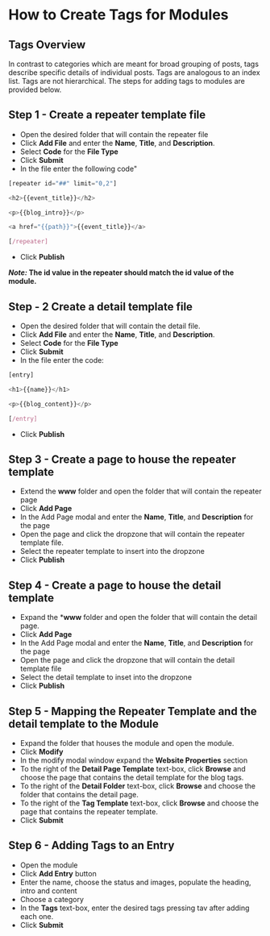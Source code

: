 # How to Create Tags for Modules

## Tags Overview

In contrast to categories which are meant for broad grouping of posts, tags describe specific details of individual posts. Tags are analogous to an index list. Tags are not hierarchical. The steps for adding tags to modules are provided below.

## Step 1 - Create a repeater template file

* Open the desired folder that will contain the repeater file
* Click **Add File** and enter the **Name**, **Title**, and **Description**.
* Select **Code** for the **File Type**
* Click **Submit**
* In the file enter the following code"
```js
[repeater id="##" limit="0,2"]

<h2>{{event_title}}</h2>

<p>{{blog_intro}}</p>

<a href="{{path}}">{{event_title}}</a>

[/repeater]
```

* Click **Publish**

***Note:* The id value in the repeater should match the id value of the module.**

## Step - 2 Create a detail template file

* Open the desired folder that will contain the detail file.
* Click **Add File** and enter the **Name**, **Title**, and **Description**.
* Select **Code** for the **File Type**
* Click **Submit**
* In the file enter the code:
```js
[entry]

<h1>{{name}}</h1>

<p>{{blog_content}}</p>

[/entry]
```
* Click **Publish**

## Step 3 - Create a page to house the repeater template

* Extend the **www** folder and open the folder that will contain the repeater page
* Click **Add Page**
* In the Add Page modal and enter the **Name**, **Title**, and **Description** for the page
* Open the page and click the dropzone that will contain the repeater template file.
* Select the repeater template to insert into the dropzone
* Click **Publish**

## Step 4 - Create a page to house the detail template

* Expand the ***www** folder and open the folder that will contain the detail page.
* Click **Add Page** 
* In the Add Page modal and enter the **Name**, **Title**, and **Description** for the page
* Open the page and click the dropzone that will contain the detail template file
* Select the detail template to inset into the dropzone
* Click **Publish**

## Step 5 - Mapping the Repeater Template and the detail template to the Module

* Expand the folder that houses the module and open the module. 
* Click **Modify** 
* In the modify modal window expand the **Website Properties** section
* To the right of the **Detail Page Template** text-box, click **Browse** and choose the page that contains the detail template for the blog tags.
* To the right of the **Detail Folder** text-box, click **Browse** and choose the folder that contains the detail page.
* To the right of the **Tag Template** text-box, click **Browse** and choose the page that contains the repeater template.
* Click **Submit**

## Step 6 - Adding Tags to an Entry

* Open the module
* Click **Add Entry** button
* Enter the name, choose the status and images, populate the heading, intro and content
* Choose a category
* In the **Tags** text-box, enter the desired tags pressing tav after adding each one.
* Click **Submit**